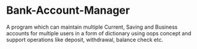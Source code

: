 # Bank-Account-Manager
A program which can maintain multiple Current, Saving and Business accounts for multiple users in a form of dictionary using oops concept and support operations like deposit, withdrawal, balance check etc.

